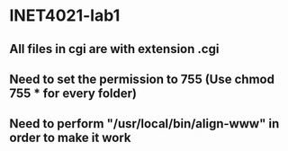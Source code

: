 # INET4021-lab1

## All files in cgi are with extension .cgi
## Need to set the permission to 755 (Use chmod 755 * for every folder)
## Need to perform "/usr/local/bin/align-www" in order to make it work

